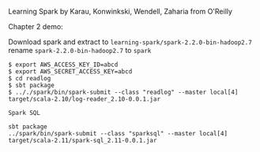 Learning Spark by Karau, Konwinkski, Wendell, Zaharia from O'Reilly

Chapter 2 demo:

Download spark and extract to `learning-spark/spark-2.2.0-bin-hadoop2.7` rename `spark-2.2.0-bin-hadoop2.7` to `spark`
~~~~
$ export AWS_ACCESS_KEY_ID=abcd
$ export AWS_SECRET_ACCESS_KEY=abcd
$ cd readlog
$ sbt package
$ .././spark/bin/spark-submit --class "readlog" --master local[4] target/scala-2.10/log-reader_2.10-0.0.1.jar
~~~~

~~~~
Spark SQL

sbt package
../spark/bin/spark-submit --class "sparksql" --master local[4] target/scala-2.11/spark-sql_2.11-0.0.1.jar
~~~~